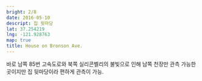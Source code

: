 ```yaml
---
bright: 2/8
date: 2016-05-10
descript: 집 뒷마당
lat: 37.254219
lng: -121.928763
map: true
title: House on Bronson Ave.
---
```


바로 남쪽 85번 고속도로와 북쪽 실리콘벨리의 불빛으로 인해 남쪽 천장만 관측 가능한 곳이지만 집 뒷마당이라 편하게 관측이 가능.